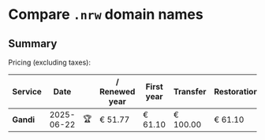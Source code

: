 # Compare `.nrw` domain names

## Summary

Pricing (excluding taxes):

| Service | Date |  | / Renewed year | First year | Transfer | Restoration |
|--|--|--|--|--|--|--|
| **Gandi** | 2025-06-22 | 🏆 | € 51.77 | € 61.10 | € 100.00 | € 61.10 |
